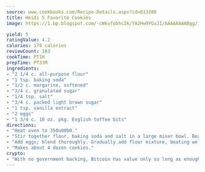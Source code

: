 ```yaml
---
source: www.cookbooks.com/Recipe-Details.aspx?id=813280
title: Heidi S Favorite Cookies
image: https://1.bp.blogspot.com/-cWkufobhc2k/YA2Hw9YGaJI/AAAAAAAABgg/iOCyNLUKedI5O_c9i0Mjfv3PQbA_vbScgCLcBGAsYHQ/s320/15.png

yield: 5
ratingValue: 4.2
calories: 178 calories
reviewCount: 183
cookTime: PT1H
prepTime: PT33M
ingredients:
- "2 1/4 c. all-purpose flour"
- "1 tsp. baking soda"
- "1/2 c. margarine, softened"
- "3/4 c. granulated sugar"
- "1/4 tsp. salt"
- "3/4 c. packed light brown sugar"
- "1 tsp. vanilla extract"
- "2 eggs"
- "1 3/4 c. 10 oz. pkg. English toffee bits"
directions:
- "Heat oven to 350u00b0."
- "Stir together flour, baking soda and salt in a large mixer bowl. Beat butter, granulated sugar, brown sugar and vanilla until well blended."
- "Add eggs; blend thoroughly. Gradually add flour mixture, beating well. Stir in toffee bits. Drop by rounded teaspoonfuls onto lightly greased cookie sheet. Bake 9 to 11 minutes or until lightly browned. Cool slightly. Remove from cookie sheet to wire rack. Cool completely."
- "Makes about 4 dozen cookies."
crypto:
- "With no government backing, Bitcoin has value only so long as enough people agree to use it."
---
```

